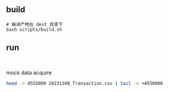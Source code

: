 ## build

```shell
# 编译产物在 dest 目录下
bash scripts/build.sh 
```

## run

```

```


## 

mock data acquire

```bash
head -n 4555000 20231108_Transaction.csv | tail -n +4550000
```